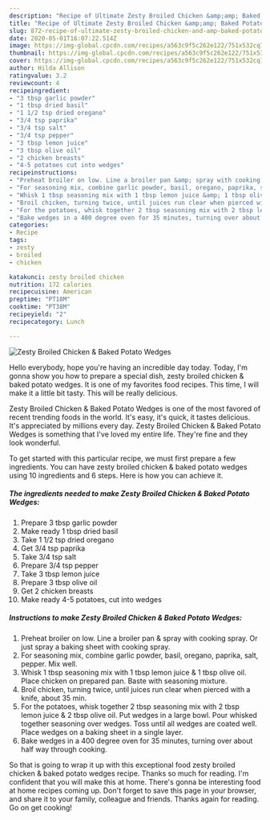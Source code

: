 ```yaml
---
description: "Recipe of Ultimate Zesty Broiled Chicken &amp;amp; Baked Potato Wedges"
title: "Recipe of Ultimate Zesty Broiled Chicken &amp;amp; Baked Potato Wedges"
slug: 872-recipe-of-ultimate-zesty-broiled-chicken-and-amp-baked-potato-wedges
date: 2020-05-01T16:07:22.514Z
image: https://img-global.cpcdn.com/recipes/a563c9f5c262e122/751x532cq70/zesty-broiled-chicken-baked-potato-wedges-recipe-main-photo.jpg
thumbnail: https://img-global.cpcdn.com/recipes/a563c9f5c262e122/751x532cq70/zesty-broiled-chicken-baked-potato-wedges-recipe-main-photo.jpg
cover: https://img-global.cpcdn.com/recipes/a563c9f5c262e122/751x532cq70/zesty-broiled-chicken-baked-potato-wedges-recipe-main-photo.jpg
author: Hilda Allison
ratingvalue: 3.2
reviewcount: 4
recipeingredient:
- "3 tbsp garlic powder"
- "1 tbsp dried basil"
- "1 1/2 tsp dried oregano"
- "3/4 tsp paprika"
- "3/4 tsp salt"
- "3/4 tsp pepper"
- "3 tbsp lemon juice"
- "3 tbsp olive oil"
- "2 chicken breasts"
- "4-5 potatoes cut into wedges"
recipeinstructions:
- "Preheat broiler on low. Line a broiler pan &amp; spray with cooking spray. Or just spray a baking sheet with cooking spray."
- "For seasoning mix, combine garlic powder, basil, oregano, paprika, salt, pepper. Mix well."
- "Whisk 1 tbsp seasoning mix with 1 tbsp lemon juice &amp; 1 tbsp olive oil. Place chicken on prepared pan. Baste with seasoning mixture."
- "Broil chicken, turning twice, until juices run clear when pierced with a knife, about 35 min."
- "For the potatoes, whisk together 2 tbsp seasoning mix with 2 tbsp lemon juice &amp; 2 tbsp olive oil. Put wedges in a large bowl. Pour whisked together seasoning over wedges. Toss until all wedges are coated well. Place wedges on a baking sheet in a single layer."
- "Bake wedges in a 400 degree oven for 35 minutes, turning over about half way through cooking."
categories:
- Recipe
tags:
- zesty
- broiled
- chicken

katakunci: zesty broiled chicken 
nutrition: 172 calories
recipecuisine: American
preptime: "PT18M"
cooktime: "PT38M"
recipeyield: "2"
recipecategory: Lunch

---
```



![Zesty Broiled Chicken &amp; Baked Potato Wedges](https://img-global.cpcdn.com/recipes/a563c9f5c262e122/751x532cq70/zesty-broiled-chicken-baked-potato-wedges-recipe-main-photo.jpg)

Hello everybody, hope you're having an incredible day today. Today, I'm gonna show you how to prepare a special dish, zesty broiled chicken &amp; baked potato wedges. It is one of my favorites food recipes. This time, I will make it a little bit tasty. This will be really delicious.

Zesty Broiled Chicken &amp; Baked Potato Wedges is one of the most favored of recent trending foods in the world. It's easy, it's quick, it tastes delicious. It's appreciated by millions every day. Zesty Broiled Chicken &amp; Baked Potato Wedges is something that I've loved my entire life. They're fine and they look wonderful.




To get started with this particular recipe, we must first prepare a few ingredients. You can have zesty broiled chicken &amp; baked potato wedges using 10 ingredients and 6 steps. Here is how you can achieve it.

<!--inarticleads1-->

##### The ingredients needed to make Zesty Broiled Chicken &amp; Baked Potato Wedges:

1. Prepare 3 tbsp garlic powder
1. Make ready 1 tbsp dried basil
1. Take 1 1/2 tsp dried oregano
1. Get 3/4 tsp paprika
1. Take 3/4 tsp salt
1. Prepare 3/4 tsp pepper
1. Take 3 tbsp lemon juice
1. Prepare 3 tbsp olive oil
1. Get 2 chicken breasts
1. Make ready 4-5 potatoes, cut into wedges




<!--inarticleads2-->

##### Instructions to make Zesty Broiled Chicken &amp; Baked Potato Wedges:

1. Preheat broiler on low. Line a broiler pan &amp; spray with cooking spray. Or just spray a baking sheet with cooking spray.
1. For seasoning mix, combine garlic powder, basil, oregano, paprika, salt, pepper. Mix well.
1. Whisk 1 tbsp seasoning mix with 1 tbsp lemon juice &amp; 1 tbsp olive oil. Place chicken on prepared pan. Baste with seasoning mixture.
1. Broil chicken, turning twice, until juices run clear when pierced with a knife, about 35 min.
1. For the potatoes, whisk together 2 tbsp seasoning mix with 2 tbsp lemon juice &amp; 2 tbsp olive oil. Put wedges in a large bowl. Pour whisked together seasoning over wedges. Toss until all wedges are coated well. Place wedges on a baking sheet in a single layer.
1. Bake wedges in a 400 degree oven for 35 minutes, turning over about half way through cooking.




So that is going to wrap it up with this exceptional food zesty broiled chicken &amp; baked potato wedges recipe. Thanks so much for reading. I'm confident that you will make this at home. There's gonna be interesting food at home recipes coming up. Don't forget to save this page in your browser, and share it to your family, colleague and friends. Thanks again for reading. Go on get cooking!
